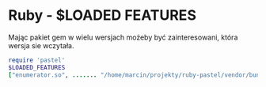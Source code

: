 Ruby - $LOADED FEATURES
=======================

Mając pakiet gem w wielu wersjach możeby być zainteresowani, która wersja sie wczytała.

``` ruby
require 'pastel'
$LOADED_FEATURES
["enumerator.so", ....... "/home/marcin/projekty/ruby-pastel/vendor/bundle/gems/pastel-0.7.1/lib/pastel.rb"]
```